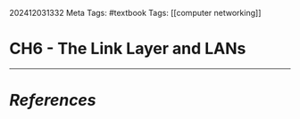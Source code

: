202412031332
Meta Tags: #textbook 
Tags: [[computer networking]]

# CH6 - The Link Layer and LANs






---
# *References*